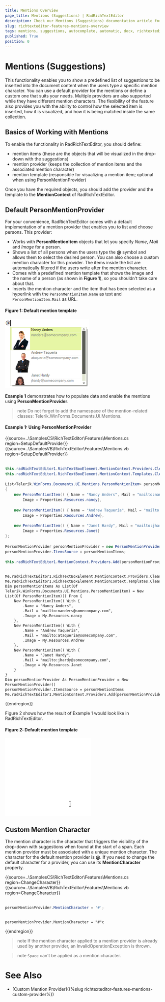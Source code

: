 ```yaml
---
title: Mentions Overview 
page_title: Mentions (Suggestions) | RadRichTextEditor
description: Check our Mentions (Suggestions) documentation article for the RadRichTextEditor control.
slug: richtexteditor-features-mentions-overview
tags: mentions, suggestions, autocomplete, automatic, docx, richtexteditor
published: True
position: 0 
---
```


# Mentions (Suggestions)

This functionality enables you to show a predefined list of suggestions to be inserted into the document content when the users type a specific mention character. You can use a default provider for the mentions or define a custom one that suits your needs. Multiple providers are also supported while they have different mention characters. The flexibility of the feature also provides you with the ability to control how the selected item is inserted, how it is visualized, and how it is being matched inside the same collection.

## Basics of Working with Mentions

To enable the functionality in RadRichTextEditor, you should define:

* mention items (these are the objects that will be visualized in the drop-down with the suggestions) 
* mention provider (keeps the collection of mention items and the associated mention character)
* mention template (responsible for visualizing a mention item; optional when using PersonMentionProvider)

Once you have the required objects, you should add the provider and the template to the **MentionContext** of RadRichTextEditor.

## Default PersonMentionProvider

For your convenience, RadRichTextEditor comes with a default implementation of a mention provider that enables you to list and choose persons. This provider:

* Works with **PersonMentionItem** objects that let you specify *Name*, *Mail* and *Image* for a person.
* Shows a list of all persons when the users type the **@** symbol and allows them to select the desired person. You can also choose a custom mention character for this provider. The items inside the list are automatically filtered if the users write after the mention character. 
* Comes with a predefined mention template that shows the image and the name of a person (as shown in **Figure 1**), so you shouldn't take care about that.
* Inserts the mention character and the item that has been selected as a hyperlink with the `PersonMentionItem.Name` as text and `PersonMentionItem.Mail` as URL.

#### Figure 1: Default mention template

![Default mention template](images/richtexteditor-features-mentions-overview001.png)

**Example 1** demonstrates how to populate data and enable the mentions using **PersonMentionProvider**.

>note Do not forget to add the namespace of the mention-related classes: Telerik.WinForms.Documents.UI.Mentions.

#### Example 1: Using PersonMentionProvider

{{source=..\SamplesCS\RichTextEditor\Features\Mentions.cs region=SetupDefaultProvider}} 
{{source=..\SamplesVB\RichTextEditor\Features\Mentions.vb region=SetupDefaultProvider}}

````C#

this.radRichTextEditor1.RichTextBoxElement.MentionContext.Providers.Clear();
this.radRichTextEditor1.RichTextBoxElement.MentionContext.Templates.Clear();
 
List<Telerik.WinForms.Documents.UI.Mentions.PersonMentionItem> personMentionItems = new List<PersonMentionItem>()
{
    new PersonMentionItem() { Name = "Nancy Anders", Mail = "mailto:nanders@somecompany.com",
        Image = Properties.Resources.nancy},

    new PersonMentionItem() { Name = "Andrew Taquería", Mail = "mailto:ataqueria@somecompany.com",
        Image = Properties.Resources.Andrew},

    new PersonMentionItem() { Name = "Janet Hardy", Mail = "mailto:jhardy@somecompany.com",
        Image = Properties.Resources.Janet} 
};

PersonMentionProvider personMentionProvider = new PersonMentionProvider();
personMentionProvider.ItemsSource = personMentionItems;

this.radRichTextEditor1.MentionContext.Providers.Add(personMentionProvider);

````
````VB.NET

Me.radRichTextEditor1.RichTextBoxElement.MentionContext.Providers.Clear()
Me.radRichTextEditor1.RichTextBoxElement.MentionContext.Templates.Clear()
Dim personMentionItems As List(Of Telerik.WinForms.Documents.UI.Mentions.PersonMentionItem) = New List(Of PersonMentionItem)() From {
    New PersonMentionItem() With {
        .Name = "Nancy Anders",
        .Mail = "mailto:nanders@somecompany.com",
        .Image = My.Resources.nancy
    },
    New PersonMentionItem() With {
        .Name = "Andrew Taquería",
        .Mail = "mailto:ataqueria@somecompany.com",
        .Image = My.Resources.Andrew
    },
    New PersonMentionItem() With {
        .Name = "Janet Hardy",
        .Mail = "mailto:jhardy@somecompany.com",
        .Image = My.Resources.Janet
    }
}
Dim personMentionProvider As PersonMentionProvider = New PersonMentionProvider()
personMentionProvider.ItemsSource = personMentionItems
Me.radRichTextEditor1.MentionContext.Providers.Add(personMentionProvider)

````

{{endregion}}

Figure 2 shows how the result of Example 1 would look like in RadRichTextEditor.

#### Figure 2: Default mention template

![richtexteditor-features-mentions-overview002](images/richtexteditor-features-mentions-overview002.gif)

## Custom Mention Character

The mention character is the character that triggers the visibility of the drop-down with suggestions when found at the start of a span. Each mention provider must be associated with a unique mention character. The character for the default mention provider is **@**. If you need to change the default character for a provider, you can use its **MentionCharacter** property.

{{source=..\SamplesCS\RichTextEditor\Features\Mentions.cs region=ChangeCharacter}} 
{{source=..\SamplesVB\RichTextEditor\Features\Mentions.vb region=ChangeCharacter}}

````C#

personMentionProvider.MentionCharacter = '#';

````
````VB.NET

personMentionProvider.MentionCharacter = "#"c

````

{{endregion}}

>note If the mention character applied to a mention provider is already used by another provider, an InvalidOperationException is thrown.

>note `Space` can't be applied as a mention character.

# See Also

* [Custom Mention Provider]({%slug richtexteditor-features-mentions-custom-provider%})
